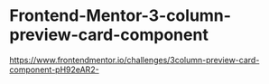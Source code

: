 # Frontend-Mentor-3-column-preview-card-component
https://www.frontendmentor.io/challenges/3column-preview-card-component-pH92eAR2-
